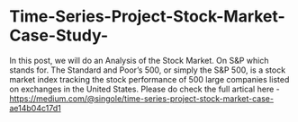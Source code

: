 # Time-Series-Project-Stock-Market-Case-Study-
In this post, we will do an Analysis of the Stock Market. On S&amp;P which stands for. The Standard and Poor’s 500, or simply the S&amp;P 500, is a stock market index tracking the stock performance of 500 large companies listed on exchanges in the United States.
Please do check the full artical here -https://medium.com/@singole/time-series-project-stock-market-case-ae14b04c17d1
